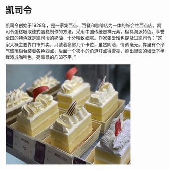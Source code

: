 # 凯司令

凯司令创始于1928年，是一家集西点、西餐和咖啡店为一体的综合性西点店。凯司令蛋糕吸取德式蛋糕制作的方法，采用中国传统吉祥元素，极具海派特色。享誉全国的特色就是凯司令的奶油，十分精致细腻。作家张爱玲也提及过凯司令：“这家大概主要靠门市外卖，只装着寥寥几个卡位，虽然阴暗，情调毫无。靠里有个冷气玻璃柜台装着各色西点，后面一个狭小的甬道灯点得雪亮，照出里面的墙壁下半截漆成咖啡色，亮晶晶的凸凹不平。”

![image-20220215195118338](img/image-20220215195118338.png)